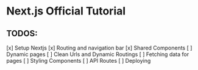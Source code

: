 # Next.js Official Tutorial

## TODOS:

[x] Setup Nextjs
[x] Routing and navigation bar
[x] Shared Components
[ ] Dynamic pages
[ ] Clean Urls and Dynamic Routings
[ ] Fetching data for pages
[ ] Styling Components
[ ] API Routes
[ ] Deploying
